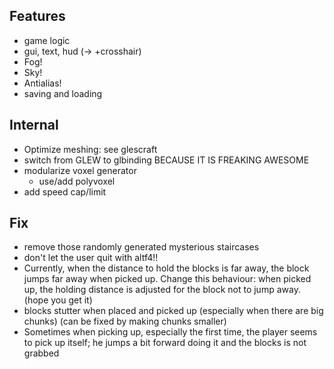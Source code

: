 ## Features
 * game logic
 * gui, text, hud (-> +crosshair)
 * Fog!
 * Sky!
 * Antialias!
 * saving and loading

## Internal
 * Optimize meshing: see glescraft
 * switch from GLEW to glbinding BECAUSE IT IS FREAKING AWESOME
 * modularize voxel generator
   * use/add polyvoxel
 * add speed cap/limit

## Fix
 * remove those randomly generated mysterious staircases
 * don't let the user quit with altf4!!
 * Currently, when the distance to hold the blocks is far away, the block jumps far away when picked up.
   Change this behaviour: when picked up, the holding distance is adjusted for the block not to jump away. (hope you get it)
 * blocks stutter when placed and picked up (especially when there are big chunks) (can be fixed by making chunks smaller)
 * Sometimes when picking up, especially the first time, the player seems to pick up itself;
   he jumps a bit forward doing it and the blocks is not grabbed
